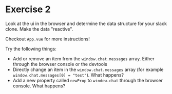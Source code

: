 # Exercise 2

Look at the ui in the browser and determine the data structure for your slack clone.
Make the data "reactive".

Checkout `App.vue` for more instructions!

Try the following things:
- Add or remove an item from the `window.chat.messages` array. Either through the browser console or the devtools
- Directly change an item in the `window.chat.messages` array (for example `window.chat.messages[0] = "test"`). What happens?
- Add a new property called `newProp` to `window.chat` through the browser console. What happens?

